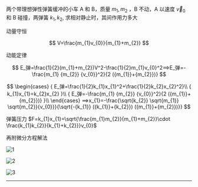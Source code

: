 #

两个带理想弹性弹簧缓冲的小车 A 和 B，质量 $m_{1},m_{2}$ ，B 不动，A 以速度 $\vec v_{0}$ 和 B 碰撞，两弹簧 $k_{1},k_{2}$, 求相对静止时，其间作用力多大

动量守恒

$$
V=\frac{m_{1}v_{0}}{m_{1}+m_{2}}
$$

动能定律

$$
E_弹=\frac{1}{2}(m_{1}+m_{2})V^2-\frac{1}{2}m_{1}v_{0}^2⟹E_弹=-\frac{m_{1} {m_{2}} {v_{0}}^2}{2 ({m_{1}}+{m_{2}})}
$$

$$
\begin{cases}
{ E_弹=\frac{1}{2}k_{1}x_{1}^2+\frac{1}{2}k_{2}x_{2}^2}\\
{ k_{1}x_{1}=k_{2}x_{2} }\\
{ E_弹=-\frac{m_{1} {m_{2}} {v_{0}}^2}{2 ({m_{1}}+{m_{2}})} }\\
\end{cases}
⟹x_{1}=-\frac{\sqrt{k_{2}} \sqrt{m_{1}} \sqrt{m_{2}}{v_{0}}}{\sqrt{-{k_{1}} ({k_{1}}+{k_{2}}) ({m_{1}}+{m_{2}})}}
$$

弹簧压力 $F=k_{1}x_{1}=\sqrt{\frac{m_{1}m_{2}}{m_{1}+m_{2}}\cdot \frac{k_{1}k_{2}}{k_{1}+k_{2}}}v_{0}$

再附微分方程解法

![1](https://www.netpad.net.cn/courseImages/28165/c0a8358f092b24e701ebb8100775dcfe.png)

![2](https://www.netpad.net.cn/courseImages/28165/8a997598cf4b7f3a4ee405970495e4e1.png)

![3](https://www.netpad.net.cn/courseImages/28165/1b1af52be7d9427f99dc8ab8bee0c54a.png)

---

